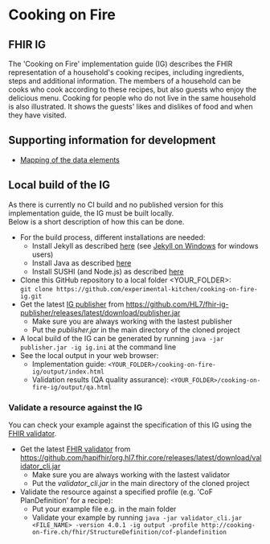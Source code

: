 # Cooking on Fire
## FHIR IG
The 'Cooking on Fire' implementation guide (IG) describes the FHIR representation of a household's cooking recipes, including ingredients, steps and additional information. The members of a household can be cooks who cook according to these recipes, but also guests who enjoy the delicious menu. Cooking for people who do not live in the same household is also illustrated. It shows the guests' likes and dislikes of food and when they have visited.

## Supporting information for development
* [Mapping of the data elements](https://docs.google.com/spreadsheets/d/1cM8zTuKRDJHVVYUf_UWtyd8ImTYp2xOCVVX0WzpE_hI/edit#gid=0)

## Local build of the IG
As there is currently no CI build and no published version for this implementation guide, the IG must be built locally.   
Below is a short description of how this can be done.


* For the build process, different installations are needed:
   * Install Jekyll as described [here](https://jekyllrb.com/) (see [Jekyll on Windows](http://jekyll-windows.juthilo.com/2-jekyll-gem/) for windows users)
   * Install Java as described [here](https://www.java.com/en/download/help/download_options.html)
   * Install SUSHI (and Node.js) as described [here](https://fshschool.org/docs/sushi/installation/)
* Clone this GitHub repository to a local folder <YOUR_FOLDER>:   
  ```git clone https://github.com/experimental-kitchen/cooking-on-fire-ig.git```
* Get the latest [IG publisher](https://confluence.hl7.org/display/FHIR/IG+Publisher+Documentation) from https://github.com/HL7/fhir-ig-publisher/releases/latest/download/publisher.jar 
   * Make sure you are always working with the lastest publisher 
   * Put the *publisher.jar* in the main directory of the cloned project
* A local build of the IG can be generated by running `java -jar publisher.jar -ig ig.ini` at the command line
* See the local output in your web browser:
   * Implementation guide: `<YOUR_FOLDER>/cooking-on-fire-ig/output/index.html`
   * Validation results (QA quality assurance): `<YOUR_FOLDER>/cooking-on-fire-ig/output/qa.html`
   

### Validate a resource against the IG
You can check your example against the specification of this IG using the [FHIR validator](https://confluence.hl7.org/display/FHIR/Using+the+FHIR+Validator).

* Get the latest [FHIR validator](https://confluence.hl7.org/display/FHIR/IG+Publisher+Documentation) from https://github.com/hapifhir/org.hl7.fhir.core/releases/latest/download/validator_cli.jar
   * Make sure you are always working with the lastest validator 
   * Put the *validator_cli.jar* in the main directory of the cloned project
* Validate the resource against a specified profile (e.g. 'CoF PlanDefinition' for a recipe):   
   * Put your example file e.g. in the main folder
   * Validate your example by running `java -jar validator_cli.jar <FILE_NAME> -version 4.0.1 -ig output -profile http://cooking-on-fire.ch/fhir/StructureDefinition/cof-plandefinition`
